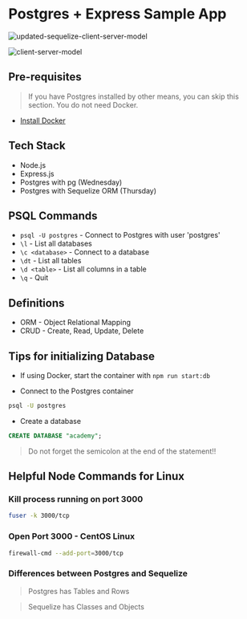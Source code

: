 # Postgres + Express Sample App

![updated-sequelize-client-server-model](https://user-images.githubusercontent.com/119979671/214934519-5432ac65-a12e-447c-b01d-1be9dc0c3a7e.png)


![client-server-model](https://user-images.githubusercontent.com/119979671/214760820-ced2d4a6-edfe-42f7-904c-f1d87ac57e97.png)

## Pre-requisites

> If you have Postgres installed by other means, you can skip this section. You do not need Docker.

-   [Install Docker](https://docs.docker.com/get-docker/)

## Tech Stack

-   Node.js
-   Express.js
-   Postgres with pg (Wednesday)
-   Postgres with Sequelize ORM (Thursday)

## PSQL Commands

-   `psql -U postgres` - Connect to Postgres with user 'postgres'
-   `\l` - List all databases
-   `\c <database>` - Connect to a database
-   `\dt` - List all tables
-   `\d <table>` - List all columns in a table
-   `\q` - Quit

## Definitions

-   ORM - Object Relational Mapping
-   CRUD - Create, Read, Update, Delete

## Tips for initializing Database

-   If using Docker, start the container with `npm run start:db`

-   Connect to the Postgres container

```bash
psql -U postgres
```

-   Create a database

```sql
CREATE DATABASE "academy";
```

> Do not forget the semicolon at the end of the statement!!

## Helpful Node Commands for Linux

### Kill process running on port 3000

```bash
fuser -k 3000/tcp
```

### Open Port 3000 - CentOS Linux

```bash
firewall-cmd --add-port=3000/tcp
```

### Differences between Postgres and Sequelize

> Postgres has Tables and Rows

> Sequelize has Classes and Objects
